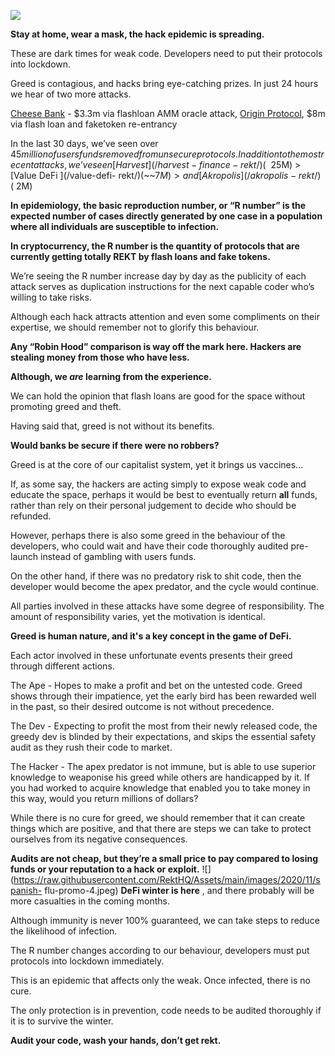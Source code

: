 ![](https://raw.githubusercontent.com/RektHQ/Assets/main/images/2020/11/Unti111tled.png)

**Stay at home, wear a mask, the hack epidemic is spreading.**

These are dark times for weak code. Developers need to put their protocols
into lockdown.

Greed is contagious, and hacks bring eye-catching prizes. In just 24 hours we
hear of two more attacks.

[Cheese
Bank](https://twitter.com/CheeseBank2020/status/1328343819201380353?s=20) \-
$3.3m via flashloan AMM oracle attack, [Origin
Protocol](https://twitter.com/IslandKiyo/status/1328517581041491968?s=20), $8m
via flash loan and faketoken re-entrancy

In the last 30 days, we’ve seen over $45 million of users funds removed from
unsecure protocols. In addition to the most recent attacks, we’ve seen
[Harvest](/harvest-finance-rekt/) ( ~~$25M) > [Value DeFi ](/value-defi-
rekt/)(~~$7M)> and [Akropolis ](/akropolis-rekt/)(~$2M)

 **In epidemiology, the basic reproduction number, or “R number” is the
expected number of cases directly generated by one case in a population where
all individuals are susceptible to infection.**

 **In cryptocurrency, the R number is the quantity of protocols that are
currently getting totally REKT by flash loans and fake tokens.**

We’re seeing the R number increase day by day as the publicity of each attack
serves as duplication instructions for the next capable coder who’s willing to
take risks.

Although each hack attracts attention and even some compliments on their
expertise, we should remember not to glorify this behaviour.

 **Any “Robin Hood” comparison is way off the mark here. Hackers are stealing
money from those who have less.**

 **Although, we _are_ learning from the experience.**

We can hold the opinion that flash loans are good for the space without
promoting greed and theft.

Having said that, greed is not without its benefits.

 **Would banks be secure if there were no robbers?**

Greed is at the core of our capitalist system, yet it brings us vaccines...

If, as some say, the hackers are acting simply to expose weak code and educate
the space, perhaps it would be best to eventually return **all** funds, rather
than rely on their personal judgement to decide who should be refunded.

However, perhaps there is also some greed in the behaviour of the developers,
who could wait and have their code thoroughly audited pre-launch instead of
gambling with users funds.

On the other hand, if there was no predatory risk to shit code, then the
developer would become the apex predator, and the cycle would continue.

All parties involved in these attacks have some degree of responsibility. The
amount of responsibility varies, yet the motivation is identical.

 **Greed is human nature, and it's a key concept in the game of DeFi.**

Each actor involved in these unfortunate events presents their greed through
different actions.

The Ape - Hopes to make a profit and bet on the untested code. Greed shows
through their impatience, yet the early bird has been rewarded well in the
past, so their desired outcome is not without precedence.

The Dev - Expecting to profit the most from their newly released code, the
greedy dev is blinded by their expectations, and skips the essential safety
audit as they rush their code to market.

The Hacker - The apex predator is not immune, but is able to use superior
knowledge to weaponise his greed while others are handicapped by it. If you
had worked to acquire knowledge that enabled you to take money in this way,
would you return millions of dollars?

While there is no cure for greed, we should remember that it can create things
which are positive, and that there are steps we can take to protect ourselves
from its negative consequences.

 **Audits are not cheap, but they’re a small price to pay compared to losing
funds or your reputation to a hack or exploit.**
![](https://raw.githubusercontent.com/RektHQ/Assets/main/images/2020/11/spanish-
flu-promo-4.jpeg) **DeFi winter is here** , and there probably will be more
casualties in the coming months.

Although immunity is never 100% guaranteed, we can take steps to reduce the
likelihood of infection.

The R number changes according to our behaviour, developers must put protocols
into lockdown immediately.

This is an epidemic that affects only the weak. Once infected, there is no
cure.

The only protection is in prevention, code needs to be audited thoroughly if
it is to survive the winter.

 **Audit your code, wash your hands, don’t get rekt.**


